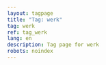 ```yaml
---
layout: tagpage
title: "Tag: werk"
tag: werk
ref: tag_werk
lang: en
description: Tag page for werk
robots: noindex
---
```


